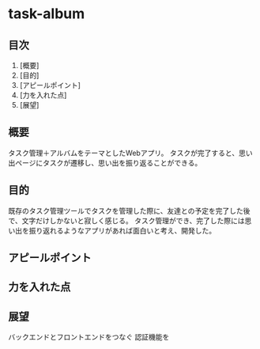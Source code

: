 # task-album
## 目次
1. [概要]
2. [目的]
3. [アピールポイント]
4. [力を入れた点]
5. [展望]
## 概要
<!-- 概要を書く -->
タスク管理＋アルバムをテーマとしたWebアプリ。
タスクが完了すると、思い出ページにタスクが遷移し、思い出を振り返ることができる。


## 目的
<!-- なぜこれをつくったのか -->
既存のタスク管理ツールでタスクを管理した際に、友達との予定を完了した後で、文字だけしかないと寂しく感じる。
タスク管理ができ、完了した際には思い出を振り返れるようなアプリがあれば面白いと考え、開発した。

## アピールポイント
<!-- 見てほしい点 -->
## 力を入れた点
<!-- 技術的な面で力を入れた点 -->
## 展望
<!-- 今後の展望 -->
バックエンドとフロントエンドをつなぐ
認証機能を
